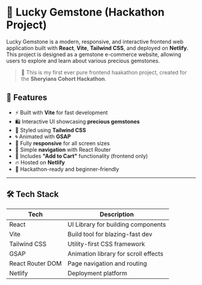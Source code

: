 # 💎 Lucky Gemstone (Hackathon Project)

Lucky Gemstone is a modern, responsive, and interactive frontend web application built with **React**, **Vite**, **Tailwind CSS**, and deployed on **Netlify**. This project is designed as a gemstone e-commerce website, allowing users to explore and learn about various precious gemstones.

> 🚀 This is my first ever  pure frontend haakathon project, created for the **Sheryians Cohort Hackathon**.


## 🌟 Features

- ⚡ Built with **Vite** for fast development
- 🛍️ Interactive UI showcasing **precious gemstones**
- 💅 Styled using **Tailwind CSS**
- 🌀 Animated with **GSAP**
- 📱 Fully **responsive** for all screen sizes
- 🧭 Simple **navigation** with React Router
- 🛒 Includes **"Add to Cart"** functionality (frontend only)
- 🔥 Hosted on **Netlify**
- 🎯 Hackathon-ready and beginner-friendly

---


## 🛠️ Tech Stack

| Tech             | Description                              |
|------------------|------------------------------------------|
| React            | UI Library for building components       |
| Vite             | Build tool for blazing-fast dev          |
| Tailwind CSS     | Utility-first CSS framework              |
| GSAP             | Animation library for scroll effects     |
| React Router DOM | Page navigation and routing              |
| Netlify          | Deployment platform                      |




